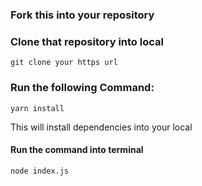 ### Fork this into your repository

### Clone that repository into local

``` git clone your https url ```

### Run the following Command:

``` yarn install ```

This will install dependencies into your local

#### Run the command into terminal 

``` node index.js ```